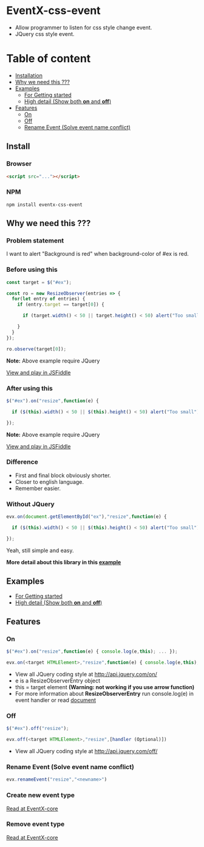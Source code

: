 # EventX-css-event
* Allow programmer to listen for css style change event.
* JQuery css style event.
  
# Table of content
* [Installation](#install)
* [Why we need this ???](#why-we-need-this-)
* [Examples](#examples)
  * [For Getting started](https://jsfiddle.net/Chomtana/zyjy6xsk/)
  * [High detail (Show both **on** and **off**)](https://jsfiddle.net/Chomtana/o3roqcc0/)
* [Features](#features)
  * [On](#on)
  * [Off](#off)
  * [Rename Event (Solve event name conflict)](#rename-event-solve-event-name-conflict)

## Install
### Browser
```html
<script src="..."></script>
```

### NPM
```
npm install eventx-css-event
```

## Why we need this ???
### Problem statement
I want to alert "Background is red" when background-color of #ex is red.

### Before using this
```javascript
const target = $("#ex");

const ro = new ResizeObserver(entries => {
  for(let entry of entries) {
    if (entry.target == target[0]) {
```
```javascript
      if (target.width() < 50 || target.height() < 50) alert("Too small");
```
```javascript
    }
  }
});

ro.observe(target[0]);
```
**Note:** Above example require JQuery

[View and play in JSFiddle](https://jsfiddle.net/Chomtana/fLe166sL/)

### After using this
```javascript
$("#ex").on("resize",function(e) {
```
```javascript
  if ($(this).width() < 50 || $(this).height() < 50) alert("Too small");
```
```javascript
});
```
**Note:** Above example require JQuery

[View and play in JSFiddle](https://jsfiddle.net/Chomtana/zyjy6xsk/)

### Difference
* First and final block obviously shorter.
* Closer to english language.
* Remember easier.

### Without JQuery
```javascript
evx.on(document.getElementById("ex"),"resize",function(e) {
```
```javascript
  if ($(this).width() < 50 || $(this).height() < 50) alert("Too small");
```
```javascript
});
```
Yeah, still simple and easy.

**More detail about this library in this [example](https://jsfiddle.net/Chomtana/o3roqcc0/)**

## Examples
* [For Getting started](https://jsfiddle.net/Chomtana/zyjy6xsk/)
* [High detail (Show both **on** and **off**)](https://jsfiddle.net/Chomtana/o3roqcc0/)

## Features
### On
```javascript
$("#ex").on("resize",function(e) { console.log(e,this); ... });
```
```javascript
evx.on(<target HTMLElement>,"resize",function(e) { console.log(e,this); ... });
```
* View all JQuery coding style at http://api.jquery.com/on/
* e is a ResizeObserverEntry object
* this = target element **(Warning: not working if you use arrow function)**
* For more information about **ResizeObserverEntry** run console.log(e) in event handler or read [document](https://wicg.github.io/ResizeObserver/#resize-observer-entry-interface)

### Off
```javascript
$("#ex").off("resize");
```
```javascript
evx.off(<target HTMLElement>,"resize",[handler (Optional)])
```
* View all JQuery coding style at http://api.jquery.com/off/

### Rename Event (Solve event name conflict)
```javascript
evx.renameEvent("resize","<newname>")
```

### Create new event type
[Read at EventX-core](https://github.com/Chomtana/EventX-core#create-new-event)

### Remove event type
[Read at EventX-core](https://github.com/Chomtana/EventX-core)
